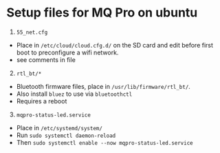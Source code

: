 # Setup files for MQ Pro on ubuntu
1. `55_net.cfg`
  - Place in `/etc/cloud/cloud.cfg.d/` on the SD card and edit before first boot to preconfigure a wifi network.
  - see comments in file
2. `rtl_bt/*`
  - Bluetooth firmware files, place in `/usr/lib/firmware/rtl_bt/`.
  - Also install `bluez` to use via `bluetoothctl`
  - Requires a reboot
3. `mqpro-status-led.service`
  - Place in `/etc/systemd/system/`
  - Run `sudo systemctl daemon-reload`
  - Then `sudo systemctl enable --now mqpro-status-led.service`
